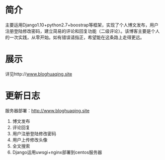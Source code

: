 # 简介
  主要运用Django1.10+python2.7+boostrap等框架，实现了个人博文发布，用户注册登陆修改密码，建立简易的评论和回复功能（二级评论）。该博客主要是个人的一次实践，从零开始。如有错误请指正，希望能在这条路上走得更远。
# 展示
详见http://www.bloghuaqing.site

# 更新日志
服务器部署：http://www.bloghuaqing.site
1. 博文发布
2. 评论回复
3. 用户注册登陆修改密码
4. 用户上传修改头像
5. 全文搜索
6. Django运用uwsgi+nginx部署到centos服务器
